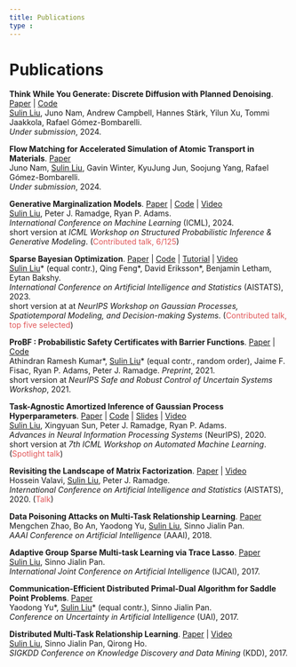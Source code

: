 ```yaml
---
title: Publications
type : 
---
```


# Publications

**Think While You Generate: Discrete Diffusion with Planned Denoising**. [Paper](https://arxiv.org/abs/2410.06264) | [Code](https://github.com/liusulin/DDPD)\
<ins>Sulin Liu</ins>, Juno Nam, Andrew Campbell, Hannes Stärk, Yilun Xu, Tommi Jaakkola, Rafael Gómez-Bombarelli.\
*Under submission*, 2024.

**Flow Matching for Accelerated Simulation of Atomic Transport in Materials**. [Paper](https://arxiv.org/abs/2410.01464)\
Juno Nam, <ins>Sulin Liu</ins>, Gavin Winter, KyuJung Jun, Soojung Yang, Rafael Gómez-Bombarelli.\
*Under submission*, 2024.

**Generative Marginalization Models**. [Paper](https://arxiv.org/abs/2310.12920) | [Code](https://github.com/PrincetonLIPS/MaM) | [Video](https://icml.cc/virtual/2023/29185)\
<ins>Sulin Liu</ins>, Peter J. Ramadge, Ryan P. Adams.\
*International Conference on Machine Learning* (ICML), 2024.\
short version at *ICML Workshop on Structured Probabilistic
Inference & Generative Modeling*. (<span style="color:#E15759">Contributed talk, 6/125</span>)

**Sparse Bayesian Optimization**. [Paper](https://arxiv.org/abs/2203.01900) | [Code](https://github.com/facebookresearch/SparseBO) | [Tutorial](https://ax.dev/tutorials/sebo.html) | [Video](https://slideslive.com/38996665/sparse-bayesian-optimization?ref=search-presentations-sparse+bayesian)\
<ins>Sulin Liu</ins>* (equal contr.), Qing Feng*, David Eriksson*, Benjamin Letham, Eytan Bakshy.\
*International Conference on Artificial Intelligence and Statistics* (AISTATS), 2023.\
short version at at *NeurIPS Workshop on Gaussian Processes, Spatiotemporal Modeling, and Decision-making Systems*. (<span style="color:#E15759">Contributed talk, top five selected</span>)

**ProBF : Probabilistic Safety Certificates with Barrier Functions**. [Paper](https://arxiv.org/abs/2112.12210) | [Code](https://github.com/athindran/ProBF)\
Athindran Ramesh Kumar*, <ins>Sulin Liu</ins>* (equal contr., random order), Jaime F. Fisac, Ryan P. Adams, Peter J. Ramadge.
*Preprint*, 2021.\
short version at *NeurIPS Safe and Robust Control of Uncertain Systems Workshop*, 2021. 

**Task-Agnostic Amortized Inference of Gaussian Process Hyperparameters**. [Paper](https://papers.nips.cc/paper/2020/hash/f52db9f7c0ae7017ee41f63c2a7353bc-Abstract.html) | [Code](https://github.com/PrincetonLIPS/AHGP) | [Slides](https://github.com/PrincetonLIPS/AHGP/blob/main/slides/AHGP_slides.pdf) | [Video](https://slideslive.com/38937035/taskagnostic-amortized-inference-of-gaussian-process-hyperparameters?ref=search-presentations-Task-Agnostic+Amortized+Inference+of+Gaussian+Process+Hyperparameters)\
<ins>Sulin Liu</ins>, Xingyuan Sun, Peter J. Ramadge, Ryan P. Adams.\
*Advances in Neural Information Processing Systems* (NeurIPS), 2020.\
short version at *7th ICML Workshop on Automated Machine Learning*. (<span style="color:#E15759">Spotlight talk</span>)

**Revisiting the Landscape of Matrix Factorization**. [Paper](http://proceedings.mlr.press/v108/valavi20a.html) | [Video](https://slideslive.com/38930097/revisiting-the-landscape-of-matrix-factorization?ref=search-presentations-Revisiting+the+Landscape+of+Matrix+Factorization)\
Hossein Valavi, <ins>Sulin Liu</ins>, Peter J. Ramadge. \
*International Conference on Artificial Intelligence and Statistics* (AISTATS), 2020. (<span style="color:#E15759">Talk</span>) 


**Data Poisoning Attacks on Multi-Task Relationship Learning**. [Paper](https://ojs.aaai.org/index.php/AAAI/article/view/11838)\
Mengchen Zhao, Bo An, Yaodong Yu, <ins>Sulin Liu</ins>, Sinno Jialin Pan.\
*AAAI Conference on Artificial Intelligence* (AAAI), 2018. 


**Adaptive Group Sparse Multi-task Learning via Trace Lasso**. [Paper](https://www.ijcai.org/Proceedings/2017/328)\
<ins>Sulin Liu</ins>, Sinno Jialin Pan. \
*International Joint Conference on Artificial Intelligence* (IJCAI), 2017.

**Communication-Efficient Distributed Primal-Dual Algorithm for Saddle Point Problems**. [Paper](http://auai.org/uai2017/proceedings/papers/286.pdf)\
Yaodong Yu*, <ins>Sulin Liu</ins>* (equal contr.), Sinno Jialin Pan. \
*Conference on Uncertainty in Artificial Intelligence* (UAI), 2017. 


**Distributed Multi-Task Relationship Learning**. [Paper](https://arxiv.org/abs/1612.04022) | [Video](https://www.youtube.com/watch?v=az3jbBl-zXI)\
<ins>Sulin Liu</ins>, Sinno Jialin Pan, Qirong Ho.\
*SIGKDD Conference on Knowledge Discovery and Data Mining* (KDD), 2017. 